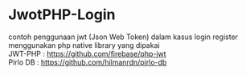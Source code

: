# JwotPHP-Login
contoh penggunaan jwt (Json Web Token) dalam kasus login register menggunakan php native
library yang dipakai<br>
JWT-PHP  : https://github.com/firebase/php-jwt<br>
Pirlo DB : https://github.com/hilmanrdn/pirlo-db<br>
